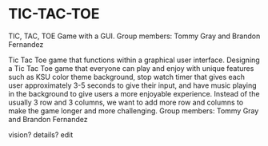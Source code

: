 # TIC-TAC-TOE
TIC, TAC, TOE Game with a GUI. Group members: Tommy Gray and Brandon Fernandez

Tic Tac Toe game that functions within a graphical user interface. Designing a Tic Tac Toe game that everyone can play and enjoy with unique features such as KSU color theme background, stop watch timer that gives each user approximately 3-5 seconds to give their input, and have music playing in the background to give users a more enjoyable experience. Instead of the usually 3 row and 3 columns, we want to add more row and columns to make the game longer and more challenging. Group members: Tommy Gray and Brandon Fernandez


vision? details?
 edit
